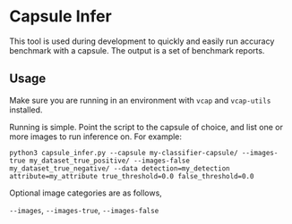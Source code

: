 # Capsule Infer

This tool is used during development to quickly and easily run accuracy benchmark 
with a capsule. The output is a set of benchmark reports.

## Usage
Make sure you are running in an environment with `vcap` and `vcap-utils` 
installed.

Running is simple. Point the script to the capsule of choice, and list one 
or more images to run inference on. For example:
```shell
python3 capsule_infer.py --capsule my-classifier-capsule/ --images-true my_dataset_true_positive/ --images-false my_dataset_true_negative/ --data detection=my_detection attribute=my_attribute true_threshold=0.0 false_threshold=0.0
```

Optional image categories are as follows,

 `--images`, `--images-true`, `--images-false`
